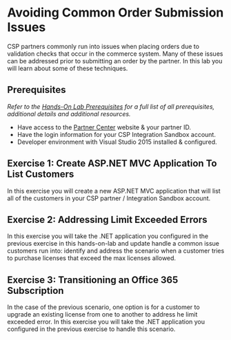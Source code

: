 # Avoiding Common Order Submission Issues

CSP partners commonly run into issues when placing orders due to validation checks that occur in the commerce system. Many of these issues can be addressed prior to submitting an order by the partner. In this lab you will learn about some of these techniques.


## Prerequisites

*Refer to the [Hands-On Lab Prerequisites](../hol-prereqs.md) for a full list of all prerequisites, additional details and additional resources.*

- Have access to the [Partner Center](https://partnercenter.microsoft.com) website & your partner ID.
- Have the login information for your CSP Integration Sandbox account.
- Developer environment with Visual Studio 2015 installed & configured.


## Exercise 1: Create ASP.NET MVC Application To List Customers

In this exercise you will create a new ASP.NET MVC application that will list all of the customers in your CSP partner / Integration Sandbox account.

## Exercise 2: Addressing Limit Exceeded Errors

In this exercise you will take the .NET application you configured in the previous exercise in this hands-on-lab and update handle a common issue customers run into: identify and address the scenario when a customer tries to purchase licenses that exceed the max licenses allowed.

## Exercise 3: Transitioning an Office 365 Subscription

In the case of the previous scenario, one option is for a customer to upgrade an existing license from one to another to address he limit exceeded error. In this exercise you will take the .NET application you configured in the previous exercise to handle this scenario.
